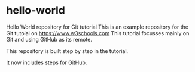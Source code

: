 # hello-world
Hello World repository for Git tutorial
This is an example repository for the Git tutoial on https://www.w3schools.com
This tutorial focusses mainly on Git and using GitHub as its remote.

This repository is built step by step in the tutorial.

It now includes steps for GitHub.
